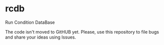 # rcdb
Run Condition DataBase

The code isn't moved to GitHUB yet. Please, use this repository to file bugs and share your ideas using Issues. 
